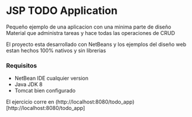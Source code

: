 # JSP TODO Application

Pequeño ejemplo de una aplicacion con una minima parte de diseño Material 
que administra tareas y hace todas las operaciones de CRUD

El proyecto esta desarrollado con NetBeans y los ejemplos del diseño web
estan hechos 100% nativos y sin librerias

### Requisitos
* NetBean IDE cualquier version
* Java JDK 8
* Tomcat bien configurado

El ejercicio corre en (http://localhost:8080/todo_app)[http://localhost:8080/todo_app]
